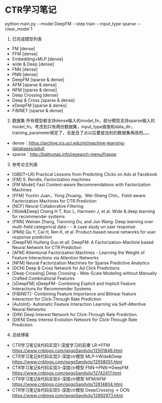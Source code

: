 # CTR学习笔记
python main.py --model DeepFM --step train --input_type sparse --clear_model 1

1. 已完成模型列表

- FM [dense]
- FFM [dense]
- Embedding+MLP [dense]
- wide & Deep [dense]
- FNN [dense]
- PNN [dense]
- DeepFM [sparse & dense]
- AFM [sparse & dense]
- NFM [sparse & dense]
- Deep Crossing [dense]
- Deep & Cross [sparse & dense]
- xDeepFM [sparse & denes]
- FiBiNET [sparse & dense]

2. 数据集
所有模型都支持dense输入的model_fn，部分模型支持sparse输入的model_fn。考虑到只有两份数据集，input_type直接和data_dir，training_parameter绑定了，丑是丑了点以后要是加别的数据集再改吧。。。
- dense：https://archive.ics.uci.edu/ml/machine-learning-databases/adult
- sparse：http://baltrunas.info/research-menu/frappe

3. 参考论文列表
- [GBDT+LR] Practical Lessons from Predicting Clicks on Ads at Facebook
- [FM] S. Rendle, Factorization machines
- [FM Model] Fast Context-aware Recommendations with Factorization Machines
- [FFM] Yuchin Juan，Yong Zhuang，Wei-Sheng Chin，Field-aware Factorization Machines for CTR Prediction
- [NCF] Neural Collaborative Filtering
- [Wide&Deep] Cheng H T, Koc L, Harmsen J, et al. Wide & deep learning for recommender systems
- [FNN] Weinan Zhang, Tianming Du, and Jun Wang. Deep learning over multi-field categorical data - - A case study on user response
- [PNN] Qu Y, Cai H, Ren K, et al. Product-based neural networks for user response prediction
- [DeepFM] Huifeng Guo et all. DeepFM: A Factorization-Machine based Neural Network for CTR Prediction
- [AFM] Attentional Factorization Machines - Learning the Weight of Feature Interactions via Attention Networks
- [NFM] Neural Factorization Machines for Sparse Predictive Analytics
- [DCN] Deep & Cross Network for Ad Click Predictions
- [Deep Crossing] Deep Crossing - Web-Scale Modeling without Manually Crafted Combinatorial Features
- [xDeepFM] xDeepFM- Combining Explicit and Implicit Feature Interactions for Recommender Systems
- [FiBiNET]- Combining Feature Importance and Bilinear feature Interaction for Click-Through Rate Prediction
- [AutoInt]- Automatic Feature Interaction Learning via Self-Attentive Neural Networks
- [DIN] Deep Interest Network for Click-Through Rate Prediction.
- [DIEN] Deep Interest Evolution Network for Click-Through Rate Prediction

4. 总结博客
- CTR学习笔记&代码实现1-深度学习的前奏 LR->FFM https://www.cnblogs.com/gogoSandy/p/12501846.html
- CTR学习笔记&代码实现2-深度ctr模型 MLP->Wide&Deep https://www.cnblogs.com/gogoSandy/p/12658051.html
- CTR学习笔记&代码实现3-深度ctr模型 FNN->PNN->DeepFM https://www.cnblogs.com/gogoSandy/p/12742417.html
- CTR学习笔记&代码实现4-深度ctr模型 NFM/AFM https://www.cnblogs.com/gogoSandy/p/12814804.html
- CTR学习笔记&代码实现5-深度ctr模型 DeepCrossing -> DCN https://www.cnblogs.com/gogoSandy/p/12892973.html

